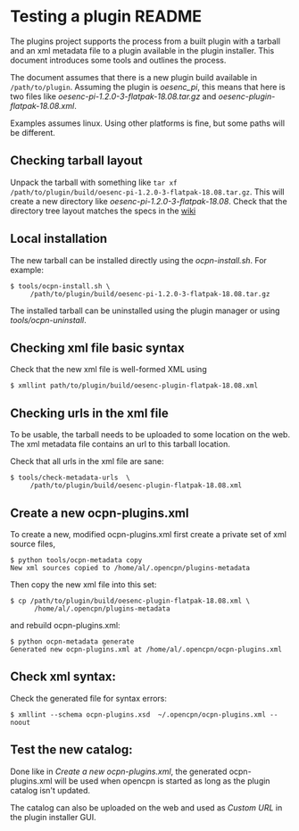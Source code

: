 Testing a plugin README
=======================

The plugins project supports the process from a built plugin with a tarball
and an xml metadata file to a plugin available in the plugin installer.
This document introduces some tools and outlines the process.

The document assumes that there is a new plugin build available in
`/path/to/plugin`. Assuming the plugin is *oesenc_pi*, this means that
here is two files like  *oesenc-pi-1.2.0-3-flatpak-18.08.tar.gz* and
*oesenc-plugin-flatpak-18.08.xml*.

Examples assumes linux. Using other platforms is fine, but some paths will
be different.


Checking tarball layout
-----------------------

Unpack the tarball with something like `tar xf
/path/to/plugin/build/oesenc-pi-1.2.0-3-flatpak-18.08.tar.gz`. This will
create a new directory like *oesenc-pi-1.2.0-3-flatpak-18.08*. Check
that the directory tree layout matches the specs in the
[wiki](https://github.com/leamas/opencpn/wiki/Tarballs)


Local installation
------------------

The new tarball can be installed directly using the  _ocpn-install.sh_.
For example:

    $ tools/ocpn-install.sh \
         /path/to/plugin/build/oesenc-pi-1.2.0-3-flatpak-18.08.tar.gz

The installed tarball can be uninstalled using the plugin manager or
using _tools/ocpn-uninstall_.



Checking xml file basic syntax
------------------------------

Check that the new xml file is well-formed XML using

    $ xmllint path/to/plugin/build/oesenc-plugin-flatpak-18.08.xml



Checking urls in the xml file
------------------------------

To be usable, the tarball needs to be uploaded to some location on the
web. The xml metadata file contains an url to this tarball location.

Check that all urls in the xml file are sane:

    $ tools/check-metadata-urls  \
         /path/to/plugin/build/oesenc-plugin-flatpak-18.08.xml


Create a new ocpn-plugins.xml
------------------------------

To create a new, modified ocpn-plugins.xml first create a private set
of xml source files,

    $ python tools/ocpn-metadata copy
    New xml sources copied to /home/al/.opencpn/plugins-metadata

Then copy the new xml file into this set:

    $ cp /path/to/plugin/build/oesenc-plugin-flatpak-18.08.xml \
          /home/al/.opencpn/plugins-metadata

and rebuild ocpn-plugins.xml:

    $ python ocpn-metadata generate
    Generated new ocpn-plugins.xml at /home/al/.opencpn/ocpn-plugins.xml


Check xml syntax:
-----------------

Check the generated file for syntax errors:

    $ xmllint --schema ocpn-plugins.xsd  ~/.opencpn/ocpn-plugins.xml --noout



Test the new catalog:
---------------------

Done like in _Create a new ocpn-plugins.xml_, the generated ocpn-plugins.xml
will be used when opencpn is started as long as the plugin catalog isn't updated.

The catalog can also be uploaded on the web and used as _Custom URL_ in the
plugin installer GUI.
